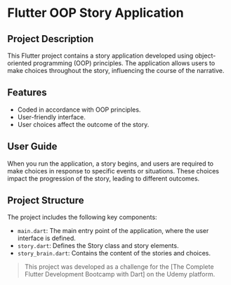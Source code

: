# Flutter OOP Story Application

## Project Description

This Flutter project contains a story application developed using object-oriented programming (OOP) principles. The application allows users to make choices throughout the story, influencing the course of the narrative.

## Features

- Coded in accordance with OOP principles.
- User-friendly interface.
- User choices affect the outcome of the story.

## User Guide

When you run the application, a story begins, and users are required to make choices in response to specific events or situations. These choices impact the progression of the story, leading to different outcomes.

## Project Structure

The project includes the following key components:

- `main.dart`: The main entry point of the application, where the user interface is defined.
- `story.dart`: Defines the Story class and story elements.
- `story_brain.dart`: Contains the content of the stories and choices.



> This project was developed as a challenge for the [The Complete Flutter Development Bootcamp with Dart] on the Udemy platform.
